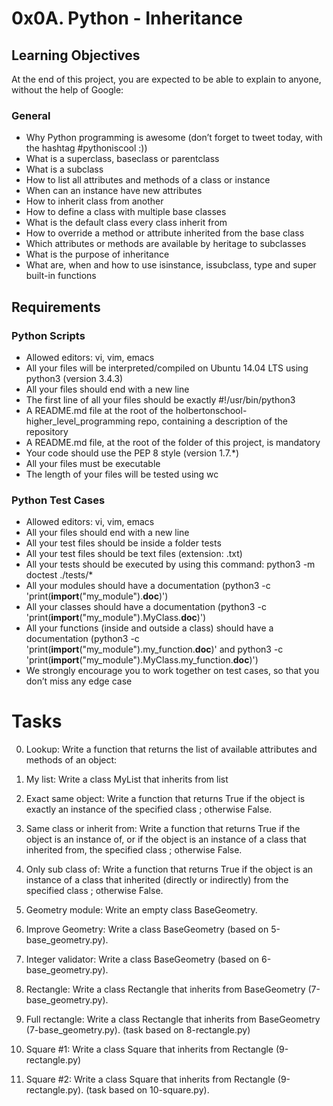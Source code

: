# **0x0A. Python - Inheritance**

## **Learning Objectives**
At the end of this project, you are expected to be able to explain to anyone, without the help of Google:

### **General**
+ Why Python programming is awesome (don’t forget to tweet today, with the hashtag #pythoniscool :))
+ What is a superclass, baseclass or parentclass
+ What is a subclass
+ How to list all attributes and methods of a class or instance
+ When can an instance have new attributes
+ How to inherit class from another
+ How to define a class with multiple base classes
+ What is the default class every class inherit from
+ How to override a method or attribute inherited from the base class
+ Which attributes or methods are available by heritage to subclasses
+ What is the purpose of inheritance
+ What are, when and how to use isinstance, issubclass, type and super built-in functions

## **Requirements**

### **Python Scripts**
+ Allowed editors: vi, vim, emacs
+ All your files will be interpreted/compiled on Ubuntu 14.04 LTS using python3 (version 3.4.3)
+ All your files should end with a new line
+ The first line of all your files should be exactly #!/usr/bin/python3
+ A README.md file at the root of the holbertonschool-higher_level_programming repo, containing a description of the repository
+ A README.md file, at the root of the folder of this project, is mandatory
+ Your code should use the PEP 8 style (version 1.7.*)
+ All your files must be executable
+ The length of your files will be tested using wc

### **Python Test Cases**
+ Allowed editors: vi, vim, emacs
+ All your files should end with a new line
+ All your test files should be inside a folder tests
+ All your test files should be text files (extension: .txt)
+ All your tests should be executed by using this command: python3 -m doctest ./tests/*
+ All your modules should have a documentation (python3 -c 'print(__import__("my_module").__doc__)')
+ All your classes should have a documentation (python3 -c 'print(__import__("my_module").MyClass.__doc__)')
+ All your functions (inside and outside a class) should have a documentation (python3 -c 'print(__import__("my_module").my_function.__doc__)' and python3 -c 'print(__import__("my_module").MyClass.my_function.__doc__)')
+ We strongly encourage you to work together on test cases, so that you don’t miss any edge case

# **Tasks**

0. Lookup: Write a function that returns the list of available attributes and methods of an object:	

1. My list: Write a class MyList that inherits from list

2. Exact same object: Write a function that returns True if the object is exactly an instance of the specified class ; otherwise False.

3. Same class or inherit from: Write a function that returns True if the object is an instance of, or if the object is an instance of a class that inherited from, the specified class ; otherwise False.

4. Only sub class of: Write a function that returns True if the object is an instance of a class that inherited (directly or indirectly) from the specified class ; otherwise False.

5. Geometry module: Write an empty class BaseGeometry.

6. Improve Geometry: Write a class BaseGeometry (based on 5-base_geometry.py).

7. Integer validator: Write a class BaseGeometry (based on 6-base_geometry.py).

8. Rectangle: Write a class Rectangle that inherits from BaseGeometry (7-base_geometry.py).

9. Full rectangle: Write a class Rectangle that inherits from BaseGeometry (7-base_geometry.py). (task based on 8-rectangle.py)

10. Square #1: Write a class Square that inherits from Rectangle (9-rectangle.py)

11. Square #2: Write a class Square that inherits from Rectangle (9-rectangle.py). (task based on 10-square.py).
